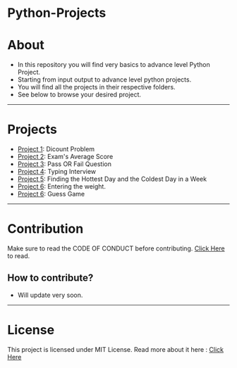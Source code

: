# Python-Projects

# About
- In this repository you will find very basics to advance level Python Project. 
- Starting from input output to advance level python projects.
- You will find all the projects in their respective folders.
- See below to browse your desired project.

----

# Projects
- [Project 1](https://github.com/saswatsamal/Python-Projects/tree/master/Project%201): Dicount Problem
- [Project 2](https://github.com/saswatsamal/Python-Projects/tree/master/Project%202): Exam's Average Score
- [Project 3](https://github.com/saswatsamal/Python-Projects/tree/master/Project%203): Pass OR Fail Question
- [Project 4](https://github.com/saswatsamal/Python-Projects/tree/master/Project%204): Typing Interview
- [Project 5](https://github.com/saswatsamal/Python-Projects/tree/master/Project%205): Finding the Hottest Day and the Coldest Day in a Week
- [Project 6](https://github.com/saswatsamal/Python-Projects/tree/master/Project%206): Entering the weight.
- [Project 6](https://github.com/saswatsamal/Python-Projects/tree/master/Project%207): Guess Game

----
# Contribution 
  Make sure to read the CODE OF CONDUCT before contributing. [Click Here](https://github.com/saswatsamal/Python-Projects/blob/master/CODE_OF_CONDUCT.md) to read.

## How to contribute?
- Will update very soon.

----

# License
  This project is licensed under MIT License. Read more about it here : [Click Here](https://github.com/saswatsamal/Python-Projects/blob/master/LICENSE)

